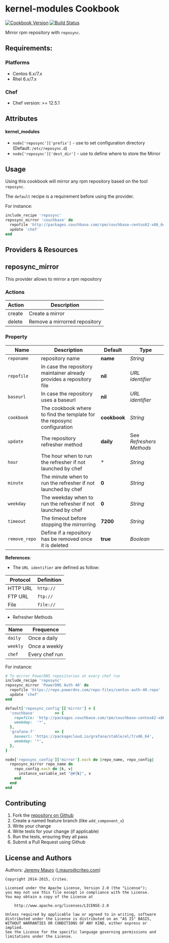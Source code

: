 kernel-modules Cookbook
=======================

[![Cookbook Version][cookbook_version]][cookbook]
[![Build Status][build_status]][build_status]

Mirror rpm repository with `reposync`.

Requirements:
-------------
### Platforms
* Centos 6.x/7.x
* Rhel 6.x/7.x

### Chef
* Chef version: >= 12.5.1

Attributes
----------
#### kernel_modules
* `node['reposync']['prefix']` - use to set configuration directory (Default: `/etc/reposync.d`)
* `node['reposync']['dest_dir']` - use to define where to store the Mirror

Usage
-----
Using this cookbook will mirror any rpm repository based on the tool `reposync`.

The `default` recipe is a requirement before using the provider.

For instance:
``` ruby
include_recipe 'reposync'
reposync_mirror 'couchbase' do
  repofile 'http://packages.couchbase.com/rpm/couchbase-centos62-x86_64.repo'
  update 'chef'
end
```

Providers & Resources
---------------------
## reposync_mirror
This provider allows to mirror a rpm repository

### Actions
Action   | Description
---------|---------------------------
create | Create a mirror
delete | Remove a mirrorred repository


### Property
Name | Description | Default| Type
-----|-------------|--------|-----
`reponame`| repository name| **name** | _String_
`repofile`| In case the repository maintainer already provides a repository file | **nil** | _URL identifier_
`baseurl` | In case the repository uses a baseurl| **nil** | _URL identifier_
`cookbook`| The cookbook where to find the template for the reposync configuration| **cookbook** | _String_
`update`| The repository refresher method| **daily** | See _Refreshers Methods_
`hour` | The hour when to run the refresher if not launched by chef| * | _String_
`minute` | The minute when to run the refresher if not launched by chef| **0** | _String_
`weekday` | The weekday when to run the refresher if not launched by chef| **0** | _String_
`timeout` | The timeout before stopping the mirrorring| **7200** | _String_
`remove_repo` | Define if a repository has be removed once it is deleted| **true** | _Boolean_


**References**:
* The `URL identifier` are defined as follow:

Protocol| Definition
--------|-----------
HTTP URL| `http://`
FTP URL | `ftp://`
File    | `file://`

* Refresher Methods

Name | Frequence
-----|----------
`daily`| Once a daily
`weekly`| Once a weekly
`chef`| Every chef run


For instance:
``` ruby
# To mirror PowerDNS repositories at every chef run
include_recipe 'reposync'
reposync_mirror 'PowerDNS Auth 40' do
  repofile 'https://repo.powerdns.com/repo-files/centos-auth-40.repo'
  update 'chef'
end

default['reposync_config']['mirror'] = {
  'couchbase'         => {
    repofile: 'http://packages.couchbase.com/rpm/couchbase-centos62-x86_64.repo',
    weekday:  '*',
  },
  'grafana-7'         => {
    baseurl: 'https://packagecloud.io/grafana/stable/el/7/x86_64',
    weekday: '*',
  },
}

node['reposync_config']['mirror'].each do |repo_name, repo_config|
  reposync_mirror repo_name do
    repo_config.each do |k, v|
      instance_variable_set "@#{k}", v
    end
  end
end

```
Contributing
------------
1. Fork the [repository on Github][repository]
2. Create a named feature branch (like `add_component_x`)
3. Write your change
4. Write tests for your change (if applicable)
5. Run the tests, ensuring they all pass
6. Submit a Pull Request using Github


License and Authors
-------------------
Authors: [Jeremy Mauro][author] (<j.mauro@criteo.com>)

```text
Copyright 2014-2015, Criteo.

Licensed under the Apache License, Version 2.0 (the "License");
you may not use this file except in compliance with the License.
You may obtain a copy of the License at

    http://www.apache.org/licenses/LICENSE-2.0

Unless required by applicable law or agreed to in writing, software
distributed under the License is distributed on an "AS IS" BASIS,
WITHOUT WARRANTIES OR CONDITIONS OF ANY KIND, either express or implied.
See the License for the specific language governing permissions and
limitations under the License.
```

[author]:                   https://github.com/jmauro
[repository]:               https://github.com/criteo-cookbooks/reposync
[build_status]:             https://api.travis-ci.org/criteo-cookbooks/reposync.svg?branch=master
[cookbook_version]:         https://img.shields.io/cookbook/v/reposync.svg
[cookbook]:                 https://supermarket.chef.io/cookbooks/reposync
